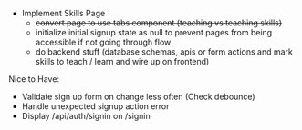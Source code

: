 - Implement Skills Page
  - ~~convert page to use tabs component (teaching vs  teaching skills)~~
  - initialize initial signup state as null to prevent pages from being accessible if not going through flow
  - do backend stuff (database schemas, apis or form actions and mark skills to teach / learn and wire up on frontend)

Nice to Have:

- Validate sign up form on change less often (Check debounce)
- Handle unexpected signup action error
- Display /api/auth/signin on /signin

